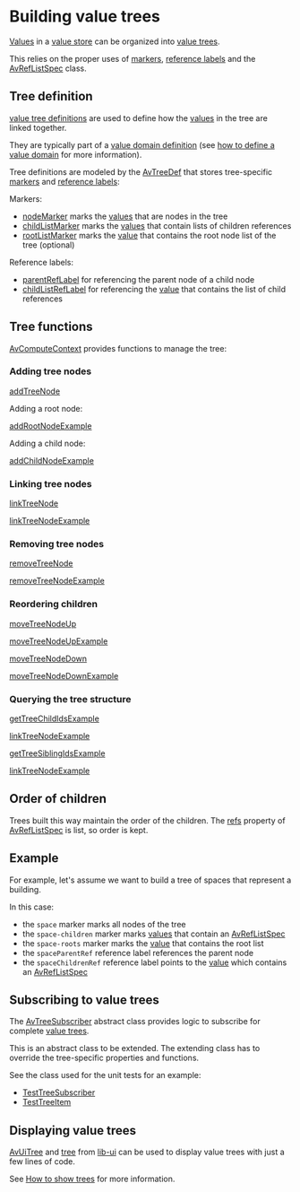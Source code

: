 # Building value trees

[Values](def://) in a [value store](def://) can be organized into [value trees](def://).

This relies on the proper uses of [markers](def://), [reference labels](def://) and
the [AvRefListSpec](class://) class.

## Tree definition

[value tree definitions](def://) are used to define how the [values](def://) in the tree are linked
together.

They are typically part of a [value domain definition](def://) (see [how to define a value domain](guide://)
for more information).

Tree definitions are modeled by the [AvTreeDef](class://) that stores tree-specific
[markers](def://) and [reference labels](def://):

Markers:

- [nodeMarker](property://AvTreeDef) marks the [values](def://) that are nodes in the tree
- [childListMarker](property://AvTreeDef) marks the [values](def://) that contain lists of children references
- [rootListMarker](prooperty://AvTreeDef) marks the [value](def://) that contains the root node list of the tree (optional)

Reference labels:

- [parentRefLabel](prooperty://AvTreeDef) for referencing the parent node of a child node
- [childListRefLabel](prooperty://AvTreeDef) for referencing the [value](def://) that contains the list of child references

## Tree functions

[AvComputeContext](class://) provides functions to manage the tree:

### Adding tree nodes

[addTreeNode](function://AvComputeContext)

Adding a root node:

[addRootNodeExample](example://value_tree_examples)

Adding a child node:

[addChildNodeExample](example://value_tree_examples)

### Linking tree nodes

[linkTreeNode](function://AvComputeContext)

[linkTreeNodeExample](example://value_tree_examples)

### Removing tree nodes

[removeTreeNode](function://AvComputeContext)

[removeTreeNodeExample](example://value_tree_examples)

### Reordering children

[moveTreeNodeUp](function://AvComputeContext)

[moveTreeNodeUpExample](example://value_tree_examples)

[moveTreeNodeDown](function://AvComputeContext)

[moveTreeNodeDownExample](example://value_tree_examples)

### Querying the tree structure

[getTreeChildIdsExample](function://AvComputeContext)

[linkTreeNodeExample](example://value_tree_examples)

[getTreeSiblingIdsExample](function://AvComputeContext)

[linkTreeNodeExample](example://value_tree_examples)

## Order of children

Trees built this way maintain the order of the children. The [refs](property://AvRefListSpec) property
of [AvRefListSpec](class://) is list, so order is kept.

## Example

For example, let's assume we want to build a tree of spaces that represent a building.

In this case:

- the `space` marker marks all nodes of the tree
- the `space-children` marker marks [values](def://) that contain an [AvRefListSpec](class://)
- the `space-roots` marker marks the [value](def://) that contains the root list
- the `spaceParentRef` reference label references the parent node
- the `spaceChildrenRef` reference label points to the [value](def://) which contains an [AvRefListSpec](class://)

## Subscribing to value trees

The [AvTreeSubscriber](class://) abstract class provides logic to subscribe for complete [value trees](def://).

This is an abstract class to be extended. The extending class has to override the tree-specific
properties and functions.

See the class used for the unit tests for an example:

- [TestTreeSubscriber](example://)
- [TestTreeItem](example://)

## Displaying value trees

[AvUiTree](class://) and [tree](fragment://) from [lib-ui](def://) can be used to 
display value trees with just a few lines of code.

See [How to show trees](guide://) for more information.
